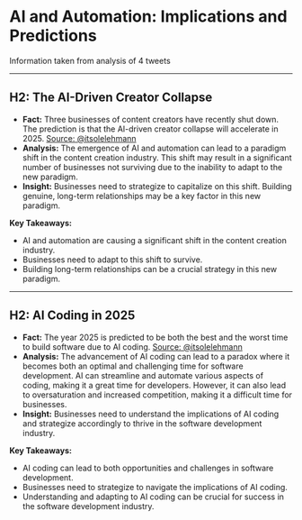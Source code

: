 # AI and Automation: Implications and Predictions

Information taken from analysis of 4 tweets

---

## H2: The AI-Driven Creator Collapse

- **Fact:** Three businesses of content creators have recently shut down. The prediction is that the AI-driven creator collapse will accelerate in 2025. [Source: @itsolelehmann](tweet_url)
- **Analysis:** The emergence of AI and automation can lead to a paradigm shift in the content creation industry. This shift may result in a significant number of businesses not surviving due to the inability to adapt to the new paradigm. 
- **Insight:** Businesses need to strategize to capitalize on this shift. Building genuine, long-term relationships may be a key factor in this new paradigm. 

**Key Takeaways:**
- AI and automation are causing a significant shift in the content creation industry.
- Businesses need to adapt to this shift to survive.
- Building long-term relationships can be a crucial strategy in this new paradigm.

---

## H2: AI Coding in 2025

- **Fact:** The year 2025 is predicted to be both the best and the worst time to build software due to AI coding. [Source: @itsolelehmann](tweet_url)
- **Analysis:** The advancement of AI coding can lead to a paradox where it becomes both an optimal and challenging time for software development. AI can streamline and automate various aspects of coding, making it a great time for developers. However, it can also lead to oversaturation and increased competition, making it a difficult time for businesses. 
- **Insight:** Businesses need to understand the implications of AI coding and strategize accordingly to thrive in the software development industry.

**Key Takeaways:**
- AI coding can lead to both opportunities and challenges in software development.
- Businesses need to strategize to navigate the implications of AI coding.
- Understanding and adapting to AI coding can be crucial for success in the software development industry.